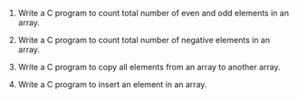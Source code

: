1. Write a C program to count total number of even and odd elements in an array.

2. Write a C program to count total number of negative elements in an array.

3. Write a C program to copy all elements from an array to another array.

4. Write a C program to insert an element in an array.
